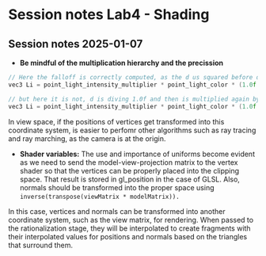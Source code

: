# Session notes Lab4 - Shading

## Session notes 2025-01-07

- **Be mindful of the multiplication hierarchy and the precission**
```C++
// Here the falloff is correctly computed, as the d us squared before devides 1.
vec3 Li = point_light_intensity_multiplier * point_light_color * (1.0f / (d * d));

// but here it is not, d is diving 1.0f and then is multiplied again by d
vec3 Li = point_light_intensity_multiplier * point_light_color * (1.0f / d * d);
```

In view space, if the positions of vertices get transformed into this coordinate system, is easier to perfomr other algorithms such as ray tracing and ray marching, as the camera is at the origin.

- **Shader variables:**
The use and importance of uniforms become evident as we need to send the model-view-projection matrix to the vertex shader so that the vertices can be properly placed into the clipping space. That result is stored in gl_position in the case of GLSL. Also, normals should be transformed into the proper space using `inverse(transpose(viewMatrix * modelMatrix)).`

In this case, vertices and normals can be transformed into another coordinate system, such as the view matrix, for rendering. When passed to the rationalization stage, they will be interpolated to create fragments with their interpolated values for positions and normals based on the triangles that surround them.